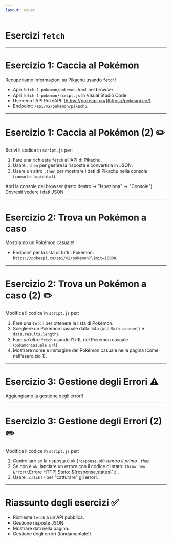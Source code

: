 ```yaml
---
layout: cover
---
```


# Esercizi `fetch` 

---

# Esercizio 1: Caccia al Pokémon 

Recuperiamo informazioni su Pikachu usando `fetch`!

*   Apri `fetch-1-pokemon/pokemon.html` nel browser.
*   Apri `fetch-1-pokemon/script.js` in Visual Studio Code.
*   Useremo l'API PokéAPI: [https://pokeapi.co/](https://pokeapi.co/).
*   Endpoint: `/api/v2/pokemon/pikachu`.

---

# Esercizio 1: Caccia al Pokémon (2) ✏️

Scrivi il codice in `script.js` per:

1.  Fare una richiesta `fetch` all'API di Pikachu.
2.  Usare `.then` per gestire la risposta e convertirla in JSON.
3.  Usare un altro `.then` per mostrare i dati di Pikachu nella console (`console.log(data)`).

Apri la console del browser (tasto destro -> "Ispeziona" -> "Console"). Dovresti vedere i dati JSON.

---

# Esercizio 2: Trova un Pokémon a caso 

Mostriamo un Pokémon casuale!

*   Endpoint per la lista di tutti i Pokémon: `https://pokeapi.co/api/v2/pokemon?limit=10000`.

---

# Esercizio 2: Trova un Pokémon a caso (2) ✏️

Modifica il codice in `script.js` per:

1.  Fare una `fetch` per ottenere la lista di Pokémon.
2.  Scegliere un Pokémon casuale dalla lista (usa `Math.random()` e `data.results.length`).
3.  Fare *un'altra* `fetch` usando l'URL del Pokémon casuale (`pokemonCasuale.url`).
4.  Mostrare nome e immagine del Pokémon casuale nella pagina (come nell'esercizio 1).

---

# Esercizio 3: Gestione degli Errori ⚠️

Aggiungiamo la gestione degli errori!

---

# Esercizio 3: Gestione degli Errori (2) ✏️

Modifica il codice in `script.js` per:

1.  Controllare se la risposta è `ok` (`response.ok`) *dentro il primo `.then`*.
2.  Se non è `ok`, lanciare un errore con il codice di stato: `throw new Error(\`Errore HTTP! Stato: ${response.status}\`);`.
3.  Usare `.catch()` per "catturare" gli errori.

---

# Riassunto degli esercizi ✅

*   Richieste `fetch` a un'API pubblica.
*   Gestione risposte JSON.
*   Mostrare dati nella pagina.
*   Gestione degli errori (fondamentale!).

